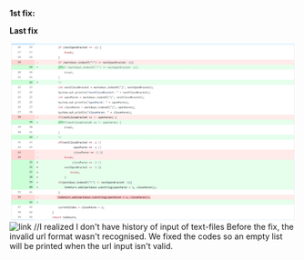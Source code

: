 **1st fix:**

**Last fix**

![image](last.jpg)
![link]() //I realized I don't have history of input of text-files
Before the fix, the invalid url format wasn't recognised. We fixed the codes so an empty list will be printed when the url input isn't valid.
